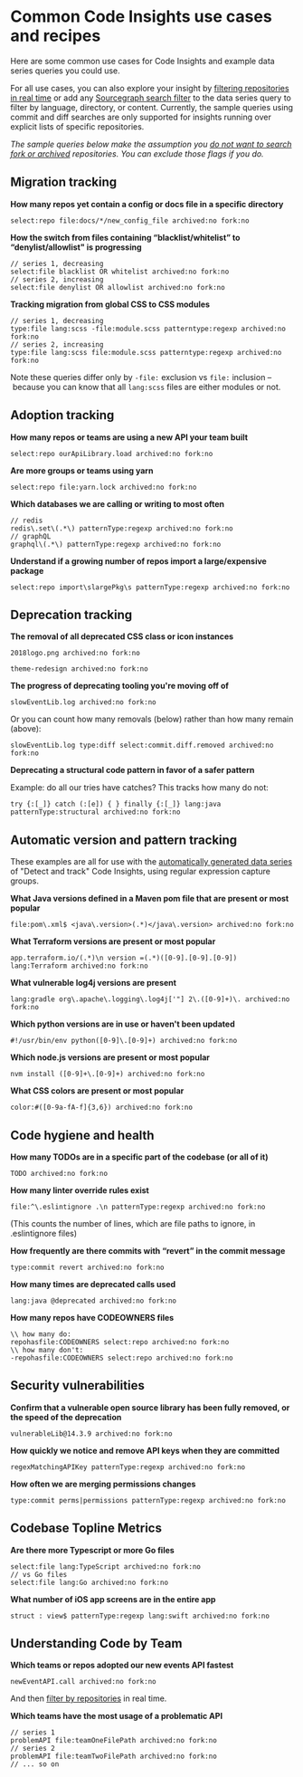 # Common Code Insights use cases and recipes

Here are some common use cases for Code Insights and example data series queries you could use. 

For all use cases, you can also explore your insight by [filtering repositories in real time](../how-tos/filtering_an_insight.md) or add any [Sourcegraph search filter](../../../code_search/reference/language.md#search-pattern) to the data series query to filter by language, directory, or content. Currently, the sample queries using commit and diff searches are only supported for insights running over explicit lists of specific repositories. 

*The sample queries below make the assumption you [do not want to search fork or archived](../references/common_reasons_code_insights_may_not_match_search_results.md#not-including-fork-no-and-archived-no-in-your-insight-query) repositories. You can exclude those flags if you do.*

## Migration tracking 

**How many repos yet contain a config or docs file in a specific directory**
```sgquery
select:repo file:docs/*/new_config_file archived:no fork:no
```

**How the switch from files containing “blacklist/whitelist” to “denylist/allowlist" is progressing**
```sgquery
// series 1, decreasing
select:file blacklist OR whitelist archived:no fork:no 
// series 2, increasing
select:file denylist OR allowlist archived:no fork:no 
```

**Tracking migration from global CSS to CSS modules**
```sgquery
// series 1, decreasing
type:file lang:scss -file:module.scss patterntype:regexp archived:no fork:no 
// series 2, increasing
type:file lang:scss file:module.scss patterntype:regexp archived:no fork:no 
```
Note these queries differ only by `-file:` exclusion vs `file:` inclusion – because you can know that all `lang:scss` files are either modules or not.


## Adoption tracking

**How many repos or teams are using a new API your team built**
```sgquery
select:repo ourApiLibrary.load archived:no fork:no
```

**Are more groups or teams using yarn**
```sgquery
select:repo file:yarn.lock archived:no fork:no
```

**Which databases we are calling or writing to most often**
```sgquery
// redis
redis\.set\(.*\) patternType:regexp archived:no fork:no 
// graphQL
graphql\(.*\) patternType:regexp archived:no fork:no
```

**Understand if a growing number of repos import a large/expensive package**
```sgquery
select:repo import\slargePkg\s patternType:regexp archived:no fork:no
```

## Deprecation tracking

**The removal of all deprecated CSS class or icon instances**
```sgquery
2018logo.png archived:no fork:no
```
```sgquery
theme-redesign archived:no fork:no
```

**The progress of deprecating tooling you're moving off of**
```sgquery
slowEventLib.log archived:no fork:no
```
Or you can count how many removals (below) rather than how many remain (above): 
```sgquery
slowEventLib.log type:diff select:commit.diff.removed archived:no fork:no
```

**Deprecating a structural code pattern in favor of a safer pattern** 

Example: do all our tries have catches? This tracks how many do not: 
```sgquery
try {:[_]} catch (:[e]) { } finally {:[_]} lang:java patternType:structural archived:no fork:no
```

## Automatic version and pattern tracking
These examples are all for use with the [automatically generated data series](../explanations/automatically_generated_data_series.md) of "Detect and track" Code Insights, using regular expression capture groups. 

**What Java versions defined in a Maven pom file that are present or most popular**
```sgquery
file:pom\.xml$ <java\.version>(.*)</java\.version> archived:no fork:no
```

**What Terraform versions are present or most popular**
```sgquery
app.terraform.io/(.*)\n version =(.*)([0-9].[0-9].[0-9]) lang:Terraform archived:no fork:no
```

**What vulnerable log4j versions are present**
```sgquery
lang:gradle org\.apache\.logging\.log4j['"] 2\.([0-9]+)\. archived:no fork:no
```

**Which python versions are in use or haven't been updated**  
```sgquery
#!/usr/bin/env python([0-9]\.[0-9]+) archived:no fork:no
```

**Which node.js versions are present or most popular**
```sgquery
nvm install ([0-9]+\.[0-9]+) archived:no fork:no
```

**What CSS colors are present or most popular**
```sgquery
color:#([0-9a-fA-f]{3,6}) archived:no fork:no
```

## Code hygiene and health 

**How many TODOs are in a specific part of the codebase (or all of it)** 
```sgquery
TODO archived:no fork:no
```

**How many linter override rules exist**
```sgquery
file:^\.eslintignore .\n patternType:regexp archived:no fork:no
```
(This counts the number of lines, which are file paths to ignore, in .eslintignore files)

**How frequently are there commits with “revert” in the commit message**
```sgquery
type:commit revert archived:no fork:no
```

**How many times are deprecated calls used**
```sgquery
lang:java @deprecated archived:no fork:no
```

**How many repos have CODEOWNERS files** 
```sgquery
\\ how many do:
repohasfile:CODEOWNERS select:repo archived:no fork:no
\\ how many don't:
-repohasfile:CODEOWNERS select:repo archived:no fork:no
```

## Security vulnerabilities

**Confirm that a vulnerable open source library has been fully removed, or the speed of the deprecation**
```sgquery
vulnerableLib@14.3.9 archived:no fork:no
```

**How quickly we notice and remove API keys when they are committed** 
```sgquery
regexMatchingAPIKey patternType:regexp archived:no fork:no
```

**How often we are merging permissions changes**
```sgquery
type:commit perms|permissions patternType:regexp archived:no fork:no
```

## Codebase Topline Metrics
<!-- > Note that some of these may be very large result sets and perform slower than an average insight.  -->
<!-- 
**Codebase size in LOC (and is it growing/shrinking)** 
```sgquery 
.\n patternType:regex archived:no fork:no
```

**Codebase size for a specific language**
```sgquery 
.\n lang:TypeScript patternType:regex archived:no fork:no
``` -->

**Are there more Typescript or more Go files** 
```sgquery 
select:file lang:TypeScript archived:no fork:no
// vs Go files
select:file lang:Go archived:no fork:no
```

**What number of iOS app screens are in the entire app**
```sgquery
struct : view$ patternType:regexp lang:swift archived:no fork:no
```

## Understanding Code by Team

**Which teams or repos adopted our new events API fastest** 
```sgquery
newEventAPI.call archived:no fork:no
```
And then [filter by repositories](../how-tos/filtering_an_insight.md) in real time. 

**Which teams have the most usage of a problematic API**
```sgquery
// series 1
problemAPI file:teamOneFilePath archived:no fork:no
// series 2
problemAPI file:teamTwoFilePath archived:no fork:no
// ... so on
```
